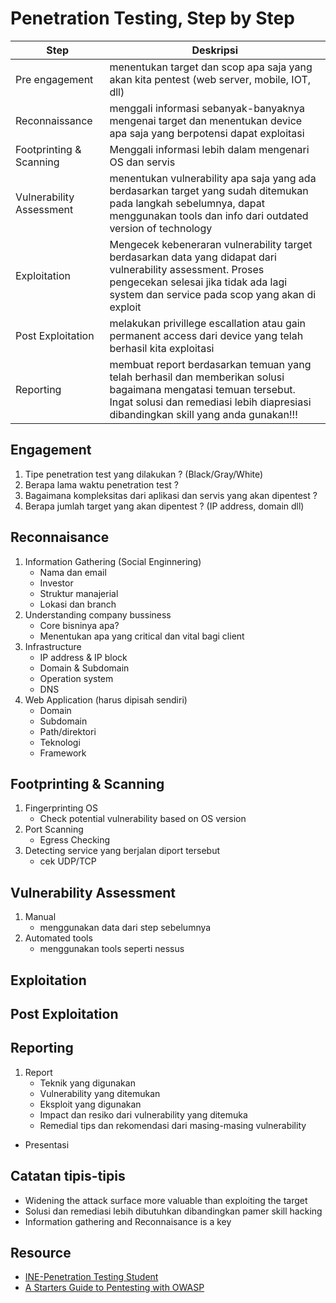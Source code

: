 # Penetration Testing, Step by Step</br>
|Step|Deskripsi|
|---|---|
|Pre engagement|menentukan target dan scop apa saja yang akan kita pentest (web server, mobile, IOT, dll)|
|Reconnaissance|menggali informasi sebanyak-banyaknya mengenai target dan menentukan device apa saja yang berpotensi dapat exploitasi|
|Footprinting & Scanning|Menggali informasi lebih dalam mengenari OS dan servis|
|Vulnerability Assessment|menentukan vulnerability apa saja yang ada berdasarkan target yang sudah ditemukan pada langkah sebelumnya, dapat menggunakan tools dan info dari outdated version of technology|
|Exploitation|Mengecek kebeneraran vulnerability target berdasarkan data yang didapat dari vulnerability assessment. Proses pengecekan selesai jika tidak ada lagi system dan service pada scop yang akan di exploit|
|Post Exploitation|melakukan privillege escallation atau gain permanent access dari device yang telah berhasil kita exploitasi|
|Reporting|membuat report berdasarkan temuan yang telah berhasil dan memberikan solusi bagaimana mengatasi temuan tersebut. Ingat solusi dan remediasi lebih diapresiasi dibandingkan skill yang anda gunakan!!!|

## Engagement
1. Tipe penetration test yang dilakukan ? (Black/Gray/White)
2. Berapa lama waktu penetration test ?
3. Bagaimana kompleksitas dari aplikasi dan servis yang akan dipentest ?
4. Berapa jumlah target yang akan dipentest ? (IP address, domain dll)

## Reconnaisance
1. Information Gathering (Social Enginnering)
    - Nama dan email
    - Investor
    - Struktur manajerial
    - Lokasi dan branch
2. Understanding company bussiness
    - Core bisninya apa?
    - Menentukan apa yang critical dan vital bagi client
4. Infrastructure
    - IP address & IP block
    - Domain & Subdomain 
    - Operation system
    - DNS
5. Web Application (harus dipisah sendiri)
    - Domain
    - Subdomain
    - Path/direktori
    - Teknologi
    - Framework

## Footprinting & Scanning
1. Fingerprinting OS
    - Check potential vulnerability based on OS version
2. Port Scanning
    - Egress Checking
3. Detecting service yang berjalan diport tersebut
    - cek UDP/TCP

## Vulnerability Assessment
1. Manual
    - menggunakan data dari step sebelumnya
2. Automated tools
    - menggunakan tools seperti nessus

## Exploitation

## Post Exploitation

## Reporting
1. Report
    - Teknik yang digunakan
    - Vulnerability yang ditemukan
    - Eksploit yang digunakan
    - Impact dan resiko dari vulnerability yang ditemuka
    - Remedial tips dan rekomendasi dari masing-masing vulnerability 
- Presentasi

## Catatan tipis-tipis
- Widening the attack surface more valuable than exploiting the target
- Solusi dan remediasi lebih dibutuhkan dibandingkan pamer skill hacking
- Information gathering and Reconnaisance is a key

## Resource
- [INE-Penetration Testing Student](https://my.ine.com/CyberSecurity/learning-paths/a223968e-3a74-45ed-884d-2d16760b8bbd/penetration-testing-student)
- [A Starters Guide to Pentesting with OWASP](https://www.youtube.com/watch?v=AO_sqXb-gKE)
